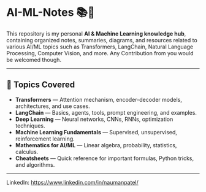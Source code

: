 # AI-ML-Notes 📚🤖

This repository is my personal **AI & Machine Learning knowledge hub**, containing organized notes, summaries, diagrams, and resources related to various AI/ML topics such as Transformers, LangChain, Natural Language Processing, Computer Vision, and more. Any Contribution from you would be welcomed though.

---

## 🧠 Topics Covered

- **Transformers** — Attention mechanism, encoder-decoder models, architectures, and use cases.
- **LangChain** — Basics, agents, tools, prompt engineering, and examples.
- **Deep Learning** — Neural networks, CNNs, RNNs, optimization techniques.
- **Machine Learning Fundamentals** — Supervised, unsupervised, reinforcement learning.
- **Mathematics for AI/ML** — Linear algebra, probability, statistics, calculus.
- **Cheatsheets** — Quick reference for important formulas, Python tricks, and algorithms.

---

LinkedIn: https://www.linkedin.com/in/naumanpatel/
